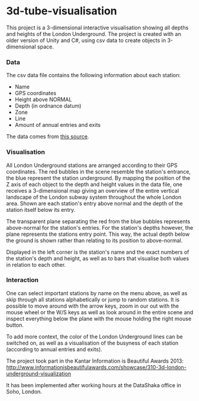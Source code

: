 # 3d-tube-visualisation

This project is a 3-dimensional interactive visualisation showing all depths and heights of the London Underground. The project is created with an older version of Unity and C#, using csv data to create objects in 3-dimensional space.

### Data

The csv data file contains the following information about each station:
- Name
- GPS coordinates
- Height above NORMAL
- Depth (in ordnance datum)
- Zone
- Line
- Amount of annual entries and exits

The data comes from [this source](http://www.ianvisits.co.uk/blog/2011/07/01/how-deep-is-every-tube-station-on-the-underground/).

### Visualisation

All London Underground stations are arranged according to their GPS coordinates. The red bubbles in the scene resemble the station's entrance, the blue represent the station underground. By mapping the position of the Z axis of each object to the depth and height values in the data file, one receives a 3-dimensional map giving an overview of the entire vertical landscape of the London subway system throughout the whole London area.
Shown are each station's entry above normal and the depth of the station itself below its entry.

The transparent plane separating the red from the blue bubbles represents above-normal for the station's entries. For the station's depths however, the plane represents the stations entry point. This way, the actual depth below the ground is shown rather than relating to its position to above-normal.

Displayed in the left corner is the station's name and the exact numbers of the station's depth and height, as well as to bars that visualise both values in relation to each other.

### Interaction

One can select important stations by name on the menu above, as well as skip through all stations alphabetically or jump to random stations. It is possible to move around with the arrow keys, zoom in our out with the mouse wheel or the W/S keys as well as look around in the entire scene and inspect everything below the plane with the mouse holding the right mouse button.

To add more context, the color of the London Underground lines can be switched on, as well as a visualisation of the busyness of each station (according to annual entries and exits).

The project took part in the Kantar Information is Beautiful Awards 2013:
http://www.informationisbeautifulawards.com/showcase/310-3d-london-underground-visualization

It has been implemented after working hours at the DataShaka office in Soho, London.
